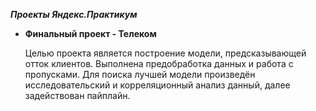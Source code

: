 ***Проекты Яндекс.Практикум***
 - **Финальный проект - Телеком**
   
   Целью проекта является построение модели, предсказывающей отток клиентов. Выполнена предобработка данных и работа с пропусками. Для поиска лучшей модели произведён исследовательский и корреляционный анализ данный, далее задействован пайплайн.

